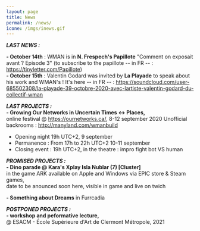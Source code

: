 ```yaml
---
layout: page
title: News
permalink: /news/
icone: /imgs/inews.gif
---
```

***LAST NEWS :***

**- October 14th** : WMAN is in **N. Frespech's Papillote** "Comment on exposait avant ? Episode 3" (to subscribe to the papillote -- in FR -- : https://tinyletter.com/Papillote)  
**- October 15th** : Valentin Godard was invited by **La Playade** to speak about his work and WMAN's ! It's here -- in FR -- : https://soundcloud.com/user-685502308/la-playade-39-octobre-2020-avec-lartiste-valentin-godard-du-collectif-wman



***LAST PROJECTS :***  
**- Growing Our Networks in Uncertain Times <-> Places,**  
online festival @ https://ournetworks.ca/, 8-12 september 2020
Unofficial backrooms : http://manyland.com/wmanbuild
- Opening night 19h UTC+2, 9 september
- Permanence : From 17h to 22h UTC+2 10-11 september
- Closing event : 19h UTC+2, in the theatre : impro fight bot VS human

  
***PROMISED PROJECTS :***  
**- Dino parade @ Kara's Xplay Isla Nublar (7) [Cluster]**  
in the game ARK available on Apple and Windows via EPIC store & Steam games,  
date to be anounced soon here, visible in game and live on twich 

**- Something about Dreams**
in Furrcadia

  
***POSTPONED PROJECTS :***  
**- workshop and peformative lecture,**  
@ ESACM - École Supérieure d'Art de Clermont Métropole, 2021
